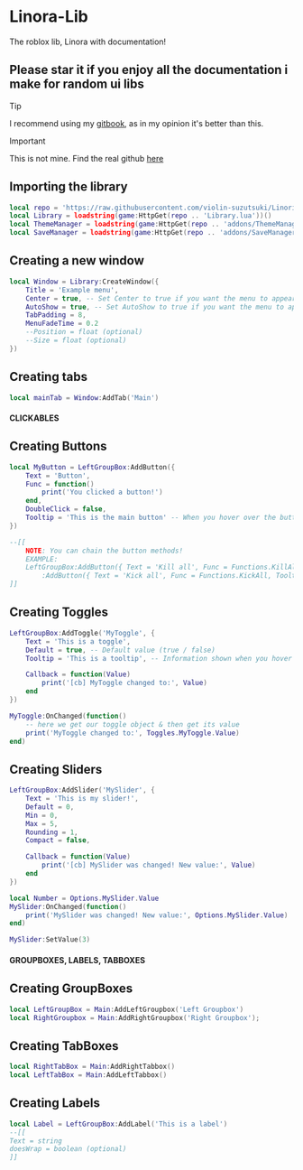# Linora-Lib
The roblox lib, Linora with documentation! 
## Please star it if you enjoy all the documentation i make for random ui libs
> [!TIP]
> I recommend using my [gitbook](https://stratxgy.gitbook.io/linora-lib), as in my opinion it's better than this.

> [!IMPORTANT]  
> This is not mine. Find the real github [here](https://github.com/violin-suzutsuki/LinoriaLib)
>
> 
> ## Importing the library
```lua
local repo = 'https://raw.githubusercontent.com/violin-suzutsuki/LinoriaLib/main/'
local Library = loadstring(game:HttpGet(repo .. 'Library.lua'))()
local ThemeManager = loadstring(game:HttpGet(repo .. 'addons/ThemeManager.lua'))()
local SaveManager = loadstring(game:HttpGet(repo .. 'addons/SaveManager.lua'))()
```

## Creating a new window
```lua
local Window = Library:CreateWindow({
    Title = 'Example menu',
    Center = true, -- Set Center to true if you want the menu to appear in the center
    AutoShow = true, -- Set AutoShow to true if you want the menu to appear when it is created
    TabPadding = 8,
    MenuFadeTime = 0.2
    --Position = float (optional)
    --Size = float (optional)
})
```

## Creating tabs
```lua
local mainTab = Window:AddTab('Main')
```
#### CLICKABLES

## Creating Buttons
```lua
local MyButton = LeftGroupBox:AddButton({
    Text = 'Button',
    Func = function()
        print('You clicked a button!')
    end,
    DoubleClick = false,
    Tooltip = 'This is the main button' -- When you hover over the button this appears
})

--[[
    NOTE: You can chain the button methods!
    EXAMPLE:
    LeftGroupBox:AddButton({ Text = 'Kill all', Func = Functions.KillAll, Tooltip = 'This will kill everyone in the game!' })
        :AddButton({ Text = 'Kick all', Func = Functions.KickAll, Tooltip = 'This will kick everyone in the game!' })
]]
```

## Creating Toggles
```lua
LeftGroupBox:AddToggle('MyToggle', {
    Text = 'This is a toggle',
    Default = true, -- Default value (true / false)
    Tooltip = 'This is a tooltip', -- Information shown when you hover over the toggle

    Callback = function(Value)
        print('[cb] MyToggle changed to:', Value)
    end
})

MyToggle:OnChanged(function()
    -- here we get our toggle object & then get its value
    print('MyToggle changed to:', Toggles.MyToggle.Value)
end)
```

## Creating Sliders

```lua
LeftGroupBox:AddSlider('MySlider', {
    Text = 'This is my slider!',
    Default = 0,
    Min = 0,
    Max = 5,
    Rounding = 1,
    Compact = false,

    Callback = function(Value)
        print('[cb] MySlider was changed! New value:', Value)
    end
})

local Number = Options.MySlider.Value
MySlider:OnChanged(function()
    print('MySlider was changed! New value:', Options.MySlider.Value)
end)

MySlider:SetValue(3)
```
#### GROUPBOXES, LABELS, TABBOXES

## Creating GroupBoxes
```lua
local LeftGroupBox = Main:AddLeftGroupbox('Left Groupbox')
local RightGroupbox = Main:AddRightGroupbox('Right Groupbox');
```

## Creating TabBoxes
```lua
local RightTabBox = Main:AddRightTabbox()
local LeftTabBox = Main:AddLeftTabbox()
```

## Creating Labels
```lua
local Label = LeftGroupBox:AddLabel('This is a label')
--[[
Text = string
doesWrap = boolean (optional)
]]
```

